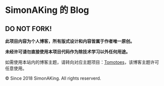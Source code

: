 SimonAKing 的 Blog
======================

DO NOT FORK!
------------

**此项目内容为个人博客，所有版式设计和内容皆属于作者唯一原创。**

**未经许可请勿直接使用本项目代码作为除技术学习以外任何用途。**

如需使用本站内的博客主题，请转向对应主题项目：[Tomotoes](https://github.com/simonaking/hexo-theme-tomotoes)，该博客主题许可任意使用。

© Since 2018 SimonAKing. All rights reserverd.
